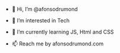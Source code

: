 - 👋 Hi, I’m @afonsodrumond
- 👀 I’m interested in Tech
- 🌱 I’m currently learning JS, Html and CSS

- 📫 Reach me by afonsodrumond.com
